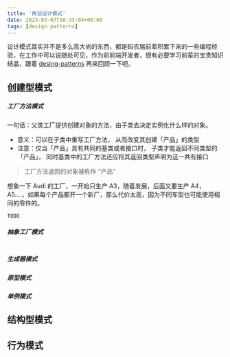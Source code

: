 ```yaml
---
title: '再谈设计模式'
date: 2023-03-07T10:33:04+08:00
tags: [design patterns]
---
```


设计模式其实并不是多么高大尚的东西，都是码农届前辈积累下来的一些编程经验，在工作中可以说随处可见，作为前前端开发者，很有必要学习前辈的宝贵知识结晶，跟着 [desing-patterns](https://refactoringguru.cn/design-patterns) 再来回顾一下吧。

## 创建型模式

##### 工厂方法模式

一句话：父类工厂提供创建对象的方法，由子类去决定实例化什么样的对象。

- 意义：可以在子类中重写工厂方法， 从而改变其创建「产品」的类型
- 注意：仅当「产品」具有共同的基类或者接口时， 子类才能返回不同类型的「产品」， 同时基类中的工厂方法还应将其返回类型声明为这一共有接口

> 工厂方法返回的对象被称作 “产品”

想象一下 Audi 的工厂，一开始只生产 A3，随着发展，后面又要生产 A4，A5....，如果每个产品都开一个新厂，那么代价太高，因为不同车型也可能使用相同的零件的。

<!-- 这个时候工厂方法就有用了，只需要提供一个 `order` 订单方法，告诉工厂目标车型，工厂根据车型差异化定制生产，比如不同的发动机型号。 -->

```TS
TODO
```

##### 抽象工厂模式

```TS

```

##### 生成器模式

##### 原型模式

##### 单例模式

## 结构型模式

## 行为模式
